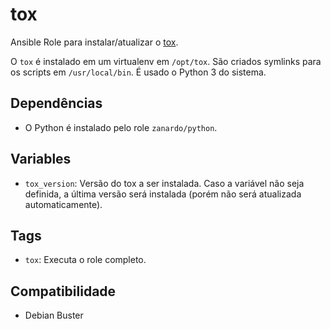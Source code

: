 # tox

Ansible Role para instalar/atualizar o [tox](https://github.com/tox-dev/tox).

O `tox` é instalado em um virtualenv em `/opt/tox`. São criados symlinks para os
scripts em `/usr/local/bin`. É usado o Python 3 do sistema.

## Dependências

- O Python é instalado pelo role `zanardo/python`.

## Variables

* `tox_version`: Versão do tox a ser instalada. Caso a variável não seja definida, a
  última versão será instalada (porém não será atualizada automaticamente).

## Tags

- `tox`: Executa o role completo.

## Compatibilidade

- Debian Buster
